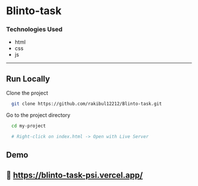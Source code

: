 
# Blinto-task



### Technologies Used
- html
- css
- js
---






## Run Locally

Clone the project

```bash
  git clone https://github.com/rakibul12212/Blinto-task.git
```

Go to the project directory

```bash
  cd my-project
```


```bash
  # Right-click on index.html -> Open with Live Server
```


## Demo

## 🔗 https://blinto-task-psi.vercel.app/

